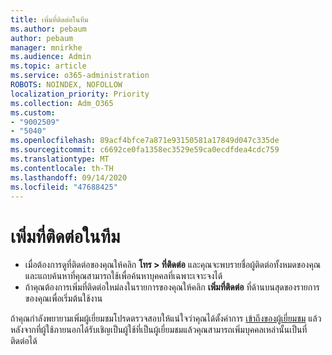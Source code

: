 ```yaml
---
title: เพิ่มที่ติดต่อในทีม
ms.author: pebaum
author: pebaum
manager: mnirkhe
ms.audience: Admin
ms.topic: article
ms.service: o365-administration
ROBOTS: NOINDEX, NOFOLLOW
localization_priority: Priority
ms.collection: Adm_O365
ms.custom:
- "9002509"
- "5040"
ms.openlocfilehash: 89acf4bfce7a871e93150581a17849d047c335de
ms.sourcegitcommit: c6692ce0fa1358ec3529e59ca0ecdfdea4cdc759
ms.translationtype: MT
ms.contentlocale: th-TH
ms.lasthandoff: 09/14/2020
ms.locfileid: "47688425"
---
```

# <a name="add-contacts-in-teams"></a>เพิ่มที่ติดต่อในทีม

- เมื่อต้องการดูที่ติดต่อของคุณให้คลิก **โทร > ที่ติดต่อ** และคุณจะพบรายชื่อผู้ติดต่อทั้งหมดของคุณและแถบค้นหาที่คุณสามารถใช้เพื่อค้นหาบุคคลที่เฉพาะเจาะจงได้ 
- ถ้าคุณต้องการเพิ่มที่ติดต่อใหม่ลงในรายการของคุณให้คลิก **เพิ่มที่ติดต่อ** ที่ด้านบนสุดของรายการของคุณเพื่อเริ่มต้นใช้งาน

ถ้าคุณกำลังพยายามเพิ่มผู้เยี่ยมชมโปรดตรวจสอบให้แน่ใจว่าคุณได้ตั้งค่าการ [เข้าถึงของผู้เยี่ยมชม](https://docs.microsoft.com/microsoftteams/set-up-guests) แล้ว หลังจากที่ผู้ใช้ภายนอกได้รับเชิญเป็นผู้ใช้ที่เป็นผู้เยี่ยมชมแล้วคุณสามารถเพิ่มบุคคลเหล่านั้นเป็นที่ติดต่อได้
